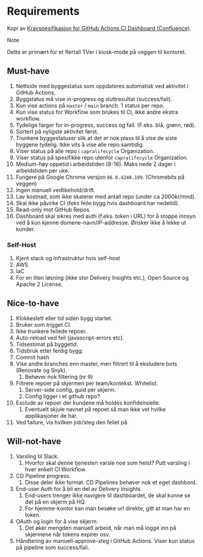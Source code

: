# Requirements

Kopi av [Kravspesifikasjon for GitHub Actions CI Dashboard (Confluence)](https://liflig.atlassian.net/l/cp/j4AN5mnH).

> [!NOTE]
> Dette er primært for et flertall TVer i kiosk-mode på veggen til kontoret.


## Must-have

1. Nettside med byggestatus som oppdateres automatisk ved aktivitet i GitHub Actions.
1. Byggstatus må vise in-progress og sluttresultat (success/fail).
1. Kun vise actions på `master` / `main` branch. 1 status per repo.
1. Kun vise status for Workflow som brukes til CI, ikke andre ekstra workflow.
1. Tydelige farger for in-progress, success og fail. (F.eks. blå, grønn, rød).
1. Sortert på nyligste aktivitet først.
1. Trunkere byggestatuser slik at det er nok plass til å vise de siste byggene tydelig. Ikke vits å vise alle repo samtidig.
1. Viser status på alle repo i `capralifecycle` Organization.
1. Viser status på spesifikke repo utenfor `capralifecycle` Organization.
1. Medium-høy oppetid i arbeidstiden (8-16). Maks nede 2 dager i arbeidstiden per uke.
1. Fungere på Google Chrome versjon `86.0.4240.199`. (Chromebits på veggen)
1. Ingen manuell vedlikehold/drift.
1. Lav kostnad, som ikke skalerer med antall repo (under ca 2000kr/mnd).
1. Skal ikke påvirke CI (feks feile bygg hvis dashboard har nedetid).
1. Read-only mot GitHub Repos.
1. Dashboard skal sikres med auth (f.eks. token i URL) for å stoppe innsyn ved å kun kjenne domene-navn/IP-addresse. Ønsker ikke å lekke ut kunder.


### Self-Host

1. Kjent stack og infrastruktur hvis self-host
1. AWS
1. IaC
1. For en liten løsning (ikke stor Delivery Insights etc.), Open Source og Apache 2 License.

## Nice-to-have

1. Klokkeslett eller tid siden bygg startet.
1. Bruker som trigget CI.
1. Ikke trunkere feilede repoer.
1. Auto-reload ved feil (javascript-errors etc).
1. Tidsestimat på byggetid.
1. Tidsbruk etter ferdig bygg.
1. Commit hash
1. Vise andre branches enn master, men filtrert til å eksludere bots (Renovate og Snyk).
   1. Behøver nok filtering (nr 9)
1. Filtrere repoer på skjermen per team/kontekst. Whitelist.
   1. Server-side config, guid per skjerm.
   1. Config ligger i et github repo?
1. Exclude av repoer der kundene må holdes konfidensielle.
   1. Eventuelt skjule navnet på repoet så man ikke vet hvilke applikasjoner de har.
1. Ved failure, vis hvilken job/steg den feilet på.

## Will-not-have

1. Varsling til Slack.
   1. Hvorfor skal denne tjenesten varsle noe som helst? Putt varsling i hver enkelt CI Workflow.
1. CD Pipeline progress.
   1. Disse deler ikke format. CD Pipelines behøver nok et eget dashbord.
1. End-user Auth for å bli en del av Delivery Insights.
   1. End-users trenger ikke navigere til dashboardet, de skal kunne se det på en skjerm på HQ.
   1. For hjemme-kontor kan man besøke url direkte, gitt at man har en token.
1. OAuth og login for å vise skjerm.
   1. Det øker mengden manuelt arbeid, når man må logge inn på skjermene når tokens expirer osv.
1. Håndtering av manuell-approve-steg i GitHub Actions. Viser kun status på pipeline som success/fail.
